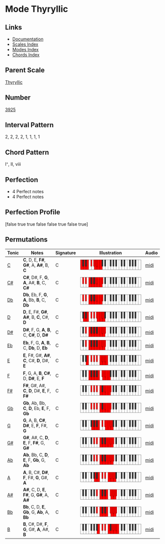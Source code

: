 # Mode Thyryllic

## Links

- [Documentation](index.md)
- [Scales Index](Scales.md)
- [Modes Index](Modes.md)
- [Chords Index](Chords.md)

## Parent Scale

[Thyryllic](ScaleThyryllic.md)

## Number

[3925](https://ianring.com/musictheory/scales/3925)

## Interval Pattern

2, 2, 2, 2, 1, 1, 1, 1

## Chord Pattern

I⁺, II, viii

## Perfection

- 4 Perfect notes
- 4 Perfect notes

## Perfection Profile

[false true true false false true false true]

## Permutations

| Tonic | Notes | Signature | Illustration | Audio |
|-------|-------|-----------|--------------|-------|
| [C](ModeCNaturalThyryllic.md) | **C**, D, E, **F#**, **G#**, A, **A#**, B, **C** | C | ![CNaturalThyryllic](ModeCNaturalThyryllic.png) | [midi](https://github.com/edipermadi/music/blob/main/docs/ModeCNaturalThyryllic.mid?raw=true) |
| [C#](ModeCSharpThyryllic.md) | **C#**, D#, F, **G**, **A**, A#, **B**, C, **C#** | C | ![CSharpThyryllic](ModeCSharpThyryllic.png) | [midi](https://github.com/edipermadi/music/blob/main/docs/ModeCSharpThyryllic.mid?raw=true) |
| [Db](ModeDFlatThyryllic.md) | **Db**, Eb, F, **G**, **A**, Bb, **B**, C, **Db** | C | ![DFlatThyryllic](ModeDFlatThyryllic.png) | [midi](https://github.com/edipermadi/music/blob/main/docs/ModeDFlatThyryllic.mid?raw=true) |
| [D](ModeDNaturalThyryllic.md) | **D**, E, F#, **G#**, **A#**, B, **C**, C#, **D** | C | ![DNaturalThyryllic](ModeDNaturalThyryllic.png) | [midi](https://github.com/edipermadi/music/blob/main/docs/ModeDNaturalThyryllic.mid?raw=true) |
| [D#](ModeDSharpThyryllic.md) | **D#**, F, G, **A**, **B**, C, **C#**, D, **D#** | C | ![DSharpThyryllic](ModeDSharpThyryllic.png) | [midi](https://github.com/edipermadi/music/blob/main/docs/ModeDSharpThyryllic.mid?raw=true) |
| [Eb](ModeEFlatThyryllic.md) | **Eb**, F, G, **A**, **B**, C, **Db**, D, **Eb** | C | ![EFlatThyryllic](ModeEFlatThyryllic.png) | [midi](https://github.com/edipermadi/music/blob/main/docs/ModeEFlatThyryllic.mid?raw=true) |
| [E](ModeENaturalThyryllic.md) | **E**, F#, G#, **A#**, **C**, C#, **D**, D#, **E** | C | ![ENaturalThyryllic](ModeENaturalThyryllic.png) | [midi](https://github.com/edipermadi/music/blob/main/docs/ModeENaturalThyryllic.mid?raw=true) |
| [F](ModeFNaturalThyryllic.md) | **F**, G, A, **B**, **C#**, D, **D#**, E, **F** | C | ![FNaturalThyryllic](ModeFNaturalThyryllic.png) | [midi](https://github.com/edipermadi/music/blob/main/docs/ModeFNaturalThyryllic.mid?raw=true) |
| [F#](ModeFSharpThyryllic.md) | **F#**, G#, A#, **C**, **D**, D#, **E**, F, **F#** | C | ![FSharpThyryllic](ModeFSharpThyryllic.png) | [midi](https://github.com/edipermadi/music/blob/main/docs/ModeFSharpThyryllic.mid?raw=true) |
| [Gb](ModeGFlatThyryllic.md) | **Gb**, Ab, Bb, **C**, **D**, Eb, **E**, F, **Gb** | C | ![GFlatThyryllic](ModeGFlatThyryllic.png) | [midi](https://github.com/edipermadi/music/blob/main/docs/ModeGFlatThyryllic.mid?raw=true) |
| [G](ModeGNaturalThyryllic.md) | **G**, A, B, **C#**, **D#**, E, **F**, F#, **G** | C | ![GNaturalThyryllic](ModeGNaturalThyryllic.png) | [midi](https://github.com/edipermadi/music/blob/main/docs/ModeGNaturalThyryllic.mid?raw=true) |
| [G#](ModeGSharpThyryllic.md) | **G#**, A#, C, **D**, **E**, F, **F#**, G, **G#** | C | ![GSharpThyryllic](ModeGSharpThyryllic.png) | [midi](https://github.com/edipermadi/music/blob/main/docs/ModeGSharpThyryllic.mid?raw=true) |
| [Ab](ModeAFlatThyryllic.md) | **Ab**, Bb, C, **D**, **E**, F, **Gb**, G, **Ab** | C | ![AFlatThyryllic](ModeAFlatThyryllic.png) | [midi](https://github.com/edipermadi/music/blob/main/docs/ModeAFlatThyryllic.mid?raw=true) |
| [A](ModeANaturalThyryllic.md) | **A**, B, C#, **D#**, **F**, F#, **G**, G#, **A** | C | ![ANaturalThyryllic](ModeANaturalThyryllic.png) | [midi](https://github.com/edipermadi/music/blob/main/docs/ModeANaturalThyryllic.mid?raw=true) |
| [A#](ModeASharpThyryllic.md) | **A#**, C, D, **E**, **F#**, G, **G#**, A, **A#** | C | ![ASharpThyryllic](ModeASharpThyryllic.png) | [midi](https://github.com/edipermadi/music/blob/main/docs/ModeASharpThyryllic.mid?raw=true) |
| [Bb](ModeBFlatThyryllic.md) | **Bb**, C, D, **E**, **Gb**, G, **Ab**, A, **Bb** | C | ![BFlatThyryllic](ModeBFlatThyryllic.png) | [midi](https://github.com/edipermadi/music/blob/main/docs/ModeBFlatThyryllic.mid?raw=true) |
| [B](ModeBNaturalThyryllic.md) | **B**, C#, D#, **F**, **G**, G#, **A**, A#, **B** | C | ![BNaturalThyryllic](ModeBNaturalThyryllic.png) | [midi](https://github.com/edipermadi/music/blob/main/docs/ModeBNaturalThyryllic.mid?raw=true) |
